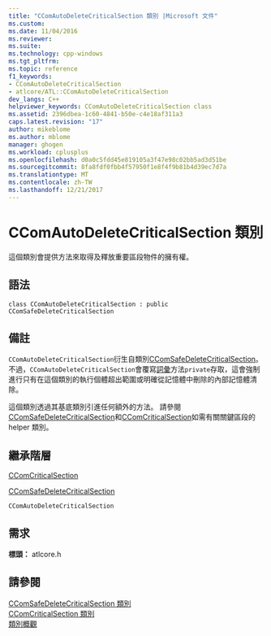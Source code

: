 ```yaml
---
title: "CComAutoDeleteCriticalSection 類別 |Microsoft 文件"
ms.custom: 
ms.date: 11/04/2016
ms.reviewer: 
ms.suite: 
ms.technology: cpp-windows
ms.tgt_pltfrm: 
ms.topic: reference
f1_keywords:
- CComAutoDeleteCriticalSection
- atlcore/ATL::CComAutoDeleteCriticalSection
dev_langs: C++
helpviewer_keywords: CComAutoDeleteCriticalSection class
ms.assetid: 2396dbea-1c60-4841-b50e-c4e18af311a3
caps.latest.revision: "17"
author: mikeblome
ms.author: mblome
manager: ghogen
ms.workload: cplusplus
ms.openlocfilehash: d0a0c5fdd45e819105a3f47e98c02bb5ad3d51be
ms.sourcegitcommit: 8fa8fdf0fbb4f57950f1e8f4f9b81b4d39ec7d7a
ms.translationtype: MT
ms.contentlocale: zh-TW
ms.lasthandoff: 12/21/2017
---
```

# <a name="ccomautodeletecriticalsection-class"></a>CComAutoDeleteCriticalSection 類別
這個類別會提供方法來取得及釋放重要區段物件的擁有權。  
  
## <a name="syntax"></a>語法  
  
```
class CComAutoDeleteCriticalSection : public CComSafeDeleteCriticalSection
```  
  
## <a name="remarks"></a>備註  
 `CComAutoDeleteCriticalSection`衍生自類別[CComSafeDeleteCriticalSection](../../atl/reference/ccomsafedeletecriticalsection-class.md)。 不過，`CComAutoDeleteCriticalSection`會覆寫[詞彙](ccomsafedeletecriticalsection-class.md#term)方法`private`存取，這會強制進行只有在這個類別的執行個體超出範圍或明確從記憶體中刪除的內部記憶體清除。  

  
 這個類別透過其基底類別引進任何額外的方法。 請參閱[CComSafeDeleteCriticalSection](../../atl/reference/ccomsafedeletecriticalsection-class.md)和[CComCriticalSection](../../atl/reference/ccomcriticalsection-class.md)如需有關關鍵區段的 helper 類別。  
  
## <a name="inheritance-hierarchy"></a>繼承階層  
 [CComCriticalSection](../../atl/reference/ccomcriticalsection-class.md)  
  
 [CComSafeDeleteCriticalSection](../../atl/reference/ccomsafedeletecriticalsection-class.md)  
  
 `CComAutoDeleteCriticalSection`  
  
## <a name="requirements"></a>需求  
 **標頭：** atlcore.h  
  
## <a name="see-also"></a>請參閱  
 [CComSafeDeleteCriticalSection 類別](../../atl/reference/ccomsafedeletecriticalsection-class.md)   
 [CComCriticalSection 類別](../../atl/reference/ccomcriticalsection-class.md)   
 [類別概觀](../../atl/atl-class-overview.md)
